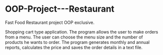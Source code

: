 # OOP-Project---Restaurant
Fast Food Restaurant project OOP exclusive.

Shopping cart type application.
The program allows the user to make orders from a menu. The user can choose the menu size and the number of products he wants to order. The program generates monthly and annual reports, calculates the price and saves the order details in a text file.
